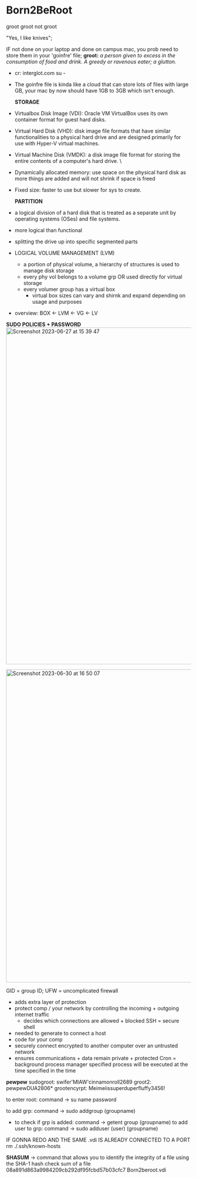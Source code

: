 # Born2BeRoot
groot groot not groot

"Yes, I like knives";

IF not done on your laptop and done on campus mac, you prob need to store them in your 'goinfre' file;
**groot:** _a person given to excess in the consumption of food and drink. A greedy or ravenous eater; a glutton._
- cr: interglot.com
su -

- The goinfre file is kinda like a cloud that can store lots of files with large GB, your mac by now should have 1GB to 3GB which isn't enough.

  **STORAGE**
- Virtualbox Disk Image (VDI): Oracle VM VirtualBox uses its own container format for guest hard disks.
- Virtual Hard Disk (VHD): disk image file formats that have similar functionalities to a physical hard drive and are designed primarily for use with Hyper-V virtual machines.
- Virtual Machine Disk (VMDK): a disk image file format for storing the entire contents of a computer's hard drive.
\\
- Dynamically allocated memory: use space on the physical hard disk as more things are added and will not shrink if space is freed
- Fixed size: faster to use but slower for sys to create.

  **PARTITION**
- a logical division of a hard disk that is treated as a separate unit by operating systems (OSes) and file systems.
- more logical than functional
- splitting the drive up into specific segmented parts
- LOGICAL VOLUME MANAGEMENT (LVM)
  - a portion of physical volume, a hierarchy of structures is used to manage disk storage
  - every phy vol belongs to a volume grp OR used directly for virtual storage
  - every volumer group has a virtual box
    - virtual box sizes can vary and shirnk and expand depending on usage and purposes
 - overview: BOX <- LVM <- VG <- LV

 **SUDO POLICIES + PASSWORD**
 <img width="919" alt="Screenshot 2023-06-27 at 15 39 47" src="https://github.com/sue-vyen/Born2BeRoot/assets/130726863/9881f274-ccfc-4184-90da-a25a4b546623">

<img width="854" alt="Screenshot 2023-06-30 at 16 50 07" src="https://github.com/sue-vyen/Born2BeRoot/assets/130726863/e422e95d-fd56-4a65-a32b-20e568169c3a">

GID = group ID;
UFW = uncomplicated firewall
 - adds extra layer of protection
 - protect comp / your network by controlling the incoming + outgoing internet traffic
   - decides which connections are allowed + blocked
SSH = secure shell
- needed to generate to connect a host
- code for your comp
- securely connect encrypted to another computer over an untrusted network
- ensures communications + data remain private + protected
Cron = background process manager specified process will be executed at the time specified in the time


**pewpew**
sudogroot: swifer'MIAW'cinnamonroll2689
groot2: pewpewDUA2806*
grootencyrpt: Meimeiissuperduperfluffy3456!

to enter root:
command -> su
name
password

to add grp:
command -> sudo addgroup (groupname)
 - to check if grp is added:
   command -> getent group (groupname)
to add user to grp:
command -> sudo adduser (user) (groupname)

IF GONNA REDO AND THE SAME .vdi IS ALREADY CONNECTED TO A PORT
rm ./.ssh/known-hosts


**SHASUM** -> command that allows you to identify the integrity of a file using the SHA-1 hash check sum of a file
08a891d863a9984209cb292df95fcbd57b03cfc7  Born2beroot.vdi
